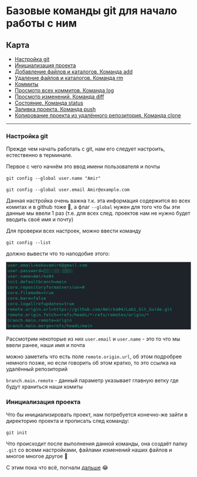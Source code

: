 # Базовые команды git для начало работы с ним

## Карта
* [Настройка git](#настройка-git)
* [Инициализация проекта](#инициализация-проекта)
* [Добавление файлов и каталогов. Команда add](CommandAdd.md)
* [Удаление файлов и каталогов. Команда rm]()
* [Коммиты]()
* [Просмотр всех коммитов. Команда log]()
* [Просмотр изменений. Команда diff]()
* [Состояние. Команда status]()
* [Заливка проекта. Команда push]()
* [Копирование проекта из удалённого репозитория. Команда clone]()
---


### Настройка git
Прежде чем начать работать с git, нам его следует настроить, естественно в терминале.

Первое с чего начнём это ввод имени пользователя и почты

`git config --global user.name "Amir"`

`git config --global user.email Amir@example.com`

Данная настройка очень важна т.к. эта информация содержится во всех комитах и в github тоже 🙂, а флаг `--global` нужен для того что бы эти данные мы ввели 1 раз (т.е. для всех след. проектов нам не нужно будет вводить своё имя и почту)

Для проверки всех настроек, можно ввести команду 

`git config --list`

должно вывести что то наподобие этого:

![Эта картинка](source/2024-02-10_09-00.png)

Рассмотрим некоторые из них
`user.email` и `user.name` - это то что мы ввели ранее, наши имя и почта

можно заметить что есть поле `remote.origin.url`, об этом подробрее немного позже, но если говорить об этом кратко, то это ссылка на удалённый репозиторий

`branch.main.remote` - данный параметр указывает главную ветку где будут храниться наши комиты

### Инициализация проекта
Что бы инициализировать проект, нам потребуется конечно-же зайти в директорию проекта и прописать след команду:

`git init`

Что происходит после выполнения данной команды, она создаёт папку `.git` со всеми настройками, файлами изменений наших файлов и многое многое другое 🙂

С этим пока что всё, погнали [дальше](CommandAdd.md) :joy:

